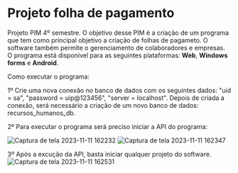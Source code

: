 # Projeto folha de pagamento
Projeto PIM 4º semestre. O objetivo desse PIM é a criação de um programa que tem como principal objetivo a criação de folhas de pagameto. O software também permite o gerenciamento de colaboradores e empresas.
O programa está disponível para as seguintes plataformas: <strong>Web</strong>, <strong>Windows forms</strong> e <strong>Android</strong>.

Como executar o programa:

1º Crie uma nova conexão no banco de dados com os seguintes dados: "uid = sa", "password = uip@123456", "server = localhost". Depois de criada a conexão, será necessário a criação de um novo banco de dados: recursos_humanos_db.

2º Para executar o programa será preciso iniciar a API do programa:

![Captura de tela 2023-11-11 162232](https://github.com/FelipeECarvalho/Projeto_Folha_Pagamento/assets/83559381/829e212a-d0f2-4acd-8ada-3131580e679a)
![Captura de tela 2023-11-11 162347](https://github.com/FelipeECarvalho/Projeto_Folha_Pagamento/assets/83559381/f5543d23-d33a-4d0b-8b5e-33e655aedece)

3º Após a excução da API, basta iniciar qualquer projeto do software.
![Captura de tela 2023-11-11 162531](https://github.com/FelipeECarvalho/Projeto_Folha_Pagamento/assets/83559381/36a085fc-9d70-4c3e-a392-2fc0d57ad44d)

